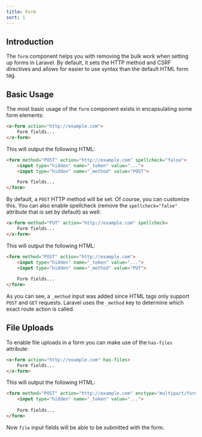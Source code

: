 ```yaml
---
title: Form
sort: 1
---
```


## Introduction

The `form` component helps you with removing the bulk work when setting up forms in Laravel. By default, it sets the HTTP method
and CSRF directives and allows for easier to use syntax than the default HTML form tag.

## Basic Usage

The most basic usage of the `form` component exists in encapsulating some form elements:

```html
<x-form action="http://example.com">
    Form fields...
</x-form>
```

This will output the following HTML:

```html
<form method="POST" action="http://example.com" spellcheck="false">
    <input type="hidden" name="_token" value="...">
    <input type="hidden" name="_method" value="POST">

    Form fields...
</form>
```

By default, a `POST` HTTP method will be set. Of course, you can customize this. You can also enable spellcheck (remove the `spellcheck="false"` attribute that is set by default) as well:

```html
<x-form method="PUT" action="http://example.com" spellcheck>
    Form fields...
</x-form>
```

This will output the following HTML:

```html
<form method="POST" action="http://example.com">
    <input type="hidden" name="_token" value="...">
    <input type="hidden" name="_method" value="PUT">
    
    Form fields...
</form>
```

As you can see, a `_method` input was added since HTML tags only support `POST` and `GET` requests. Laravel uses the `_method` key to determine which exact route action is called.

## File Uploads

To enable file uploads in a form you can make use of the `has-files` attribute:

```html
<x-form action="http://example.com" has-files>
    Form fields...
</x-form>
```

This will output the following HTML:

```html
<form method="POST" action="http://example.com" enctype="multipart/form-data">
    <input type="hidden" name="_token" value="...">
    
    Form fields...
</form>
```

Now `file` input fields will be able to be submitted with the form.
